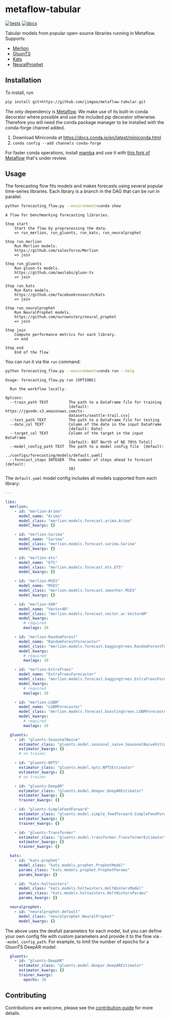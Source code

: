 # metaflow-tabular

[![tests](https://github.com/jimgoo/metaflow-tabular/actions/workflows/tests.yml/badge.svg)](https://github.com/jimgoo/metaflow-tabular/actions)
[![docs](https://github.com/jimgoo/metaflow-tabular/actions/workflows/docs.yml/badge.svg)](https://jimgoo.github.io/metaflow-tabular)

Tabular models from popular open-source libraries running in Metaflow. Supports:

- [Merlion](https://github.com/salesforce/Merlion)
- [GluonTS](https://github.com/awslabs/gluon-ts)
- [Kats](https://github.com/facebookresearch/Kats)
- [NeuralProphet](https://github.com/ourownstory/neural_prophet)

## Installation

To install, run

```bash
pip install git+https://github.com/jimgoo/metaflow-tabular.git
```

The only dependency is [Metaflow](https://github.com/Netflix/metaflow/).  We make use of its bulit-in conda decorator where possible and use the included pip decorator otherwise. Therefore you will need the conda package manager to be installed with the conda-forge channel added.
   1. Download Miniconda at https://docs.conda.io/en/latest/miniconda.html
   2. ```conda config --add channels conda-forge```

For faster conda operations, install [mamba](https://github.com/mamba-org/mamba) and use it with [this fork of Metaflow](https://github.com/jimgoo/metaflow) that's under review.

## Usage

The forecasting flow fits models and makes forecasts using several popular time-series libraries. Each library is a branch in the DAG that can be run in parallel.

```bash
python forecasting_flow.py --environment=conda show
```

```
A flow for benchmarking forecasting libraries.

Step start
    Start the flow by preprocessing the data.
    => run_merlion, run_gluonts, run_kats, run_neuralprophet

Step run_merlion
    Run Merlion models.
    https://github.com/salesforce/Merlion
    => join

Step run_gluonts
    Run gluon-ts models.
    https://github.com/awslabs/gluon-ts
    => join

Step run_kats
    Run Kats models.
    https://github.com/facebookresearch/Kats
    => join

Step run_neuralprophet
    Run NeuralProphet models.
    https://github.com/ourownstory/neural_prophet
    => join

Step join
    Compute performance metrics for each library.
    => end

Step end
    End of the flow
```

You can run it via the `run` command:

```bash
python forecasting_flow.py --environment=conda run --help
```

```
Usage: forecasting_flow.py run [OPTIONS]

  Run the workflow locally.

Options:
  --train_path TEXT         The path to a DataFrame file for training
                            [default: https://jgoode.s3.amazonaws.com/ts-
                            datasets/seattle-trail.csv]
  --test_path TEXT          The path to a DataFrame file for testing
  --date_col TEXT           Column of the date in the input DataFrame
                            [default: Date]
  --target_col TEXT         Column of the target in the input DataFrame
                            [default: BGT North of NE 70th Total]
  --model_config_path TEXT  The path to a model config file  [default:
                            ../configs/forecasting/models/default.yaml]
  --forecast_steps INTEGER  The number of steps ahead to forecast  [default:
                            10]
```

The `default.yaml` model config includes all models supported from each library:


```yaml
---

libs:
  merlion:
    - id: "merlion-Arima"
      model_name: "Arima"
      model_class: "merlion.models.forecast.arima.Arima"
      model_kwargs: {}

    - id: "merlion-Sarima"
      model_name: "Sarima"
      model_class: "merlion.models.forecast.sarima.Sarima"
      model_kwargs: {}

    - id: "merlion-ets"
      model_name: "ETS"
      model_class: "merlion.models.forecast.ets.ETS"
      model_kwargs: {}

    - id: "merlion-MSES"
      model_name: "MSES"
      model_class: "merlion.models.forecast.smoother.MSES"
      model_kwargs: {}

    - id: "merlion-VAR"
      model_name: "VectorAR"
      model_class: "merlion.models.forecast.vector_ar.VectorAR"
      model_kwargs:
        # required
        maxlags: 10

    - id: "merlion-RandomForest"
      model_name: "RandomForestForecaster"
      model_class: "merlion.models.forecast.baggingtrees.RandomForestForecaster"
      model_kwargs:
        # required
        maxlags: 10

    - id: "merlion-ExtraTrees"
      model_name: "ExtraTreesForecaster"
      model_class: "merlion.models.forecast.baggingtrees.ExtraTreesForecaster"
      model_kwargs:
        # required
        maxlags: 10

    - id: "merlion-LGBM"
      model_name: "LGBMForecaster"
      model_class: "merlion.models.forecast.boostingtrees.LGBMForecaster"
      model_kwargs:
        # required
        maxlags: 10

  gluonts:
    - id: "gluonts-SeasonalNaive"
      estimator_class: "gluonts.model.seasonal_naive.SeasonalNaiveEstimator"
      estimator_kwargs: {}
      # no trainer

    - id: "gluonts-NPTS"
      estimator_class: "gluonts.model.npts.NPTSEstimator"
      estimator_kwargs: {}
      # no trainer

    - id: "gluonts-DeepAR"
      estimator_class: "gluonts.model.deepar.DeepAREstimator"
      estimator_kwargs: {}
      trainer_kwargs: {}

    - id: "gluonts-SimpleFeedForward"
      estimator_class: "gluonts.model.simple_feedforward.SimpleFeedForwardEstimator"
      estimator_kwargs: {}
      trainer_kwargs: {}

    - id: "gluonts-Transformer"
      estimator_class: "gluonts.model.transformer.TransformerEstimator"
      estimator_kwargs: {}
      trainer_kwargs: {}

  kats:
    - id: "kats-prophet"
      model_class: "kats.models.prophet.ProphetModel"
      params_class: "kats.models.prophet.ProphetParams"
      params_kwargs: {}

    - id: "kats-holtwinters"
      model_class: "kats.models.holtwinters.HoltWintersModel"
      params_class: "kats.models.holtwinters.HoltWintersParams"
      params_kwargs: {}

  neuralprophet:
    - id: "neuralprophet-default"
      model_class: "neuralprophet.NeuralProphet"
      model_kwargs: {}
```

The above uses the deafult parameters for each model, but you can define your own config file with custom parameters and provide it to the flow via `--model_config_path`. For example, to limit the number of epochs for a GluonTS DeepAR model:

```yaml
  gluonts:
    - id: "gluonts-DeepAR"
      estimator_class: "gluonts.model.deepar.DeepAREstimator"
      estimator_kwargs: {}
      trainer_kwargs:
        epochs: 30
```

## Contributing

Contributions are welcome, please see the [contribution guide](https://jimgoo.github.io/metaflow-tabular/contributing.html) for more details.
